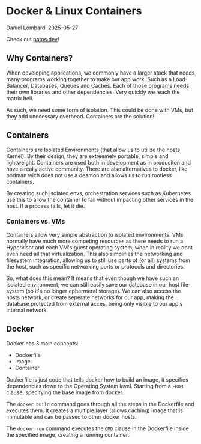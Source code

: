 # Docker & Linux Containers

Daniel Lombardi 2025-05-27

Check out [patos.dev](https://patos.dev)!

## Why Containers?

When developing applications, we commonly have a larger stack that needs many programs
working together to make our app work. Such as a Load Balancer, Databases, Queues and
Caches. Each of those programs needs their own libraries and other dependencies. Very
quickly we reach the matrix hell.

As such, we need some form of isolation. This could be done with VMs, but they add
unecessary overhead. Containers are the solution!

## Containers

Containers are Isolated Environments (that allow us to utilize the hosts Kernel).
By their design, they are extreemely portable, simple and lightweight. Containers
are used both in development as in produciton and have a really active community.
There are also alternatives to docker, like podman wich does not use a deamon and
allows us to run rootless containers.

By creating such isolated envs, orchestration services such as Kubernetes use this
to allow the container to fail without impacting other services in the host. If a
process fails, let it die.

### Containers vs. VMs

Containers allow very simple abstraction to isolated environments. VMs normally have
much more competing resources as there needs to run a Hypervisor and each VM's guest
operating system, when in reality we dont even need all that virtualization. This also
simplifies the networking and filesystem integration, allowing us to still use parts of
(or all) systems from the host, such as specific networking ports or protocols and
directories.

So, what does this mean? It means that even though we have such an isolated environment,
we can still easily save our database in our host file-system (so it's no longer ephermeral
storage). We can also access the hosts network, or create seperate networks for our app,
making the database protected from external acces, being only visible to our app's internal
network.

## Docker

Docker has 3 main concepts:

- Dockerfile
- Image
- Container

Dockerfile is just code that tells docker how to build an image, it specifies dependencies
down to the Operating System level. Starting from a `FROM` clause, specifying the base image
from docker.

The `docker build` command goes through all the steps in the Dockerfile and executes them.
It creates a multiple layer (allows caching) image that is immutable and can be passed to
other docker hosts.

The `docker run` command executes the `CMD` clause in the Dockerfile inside the specified
image, creating a running container.
